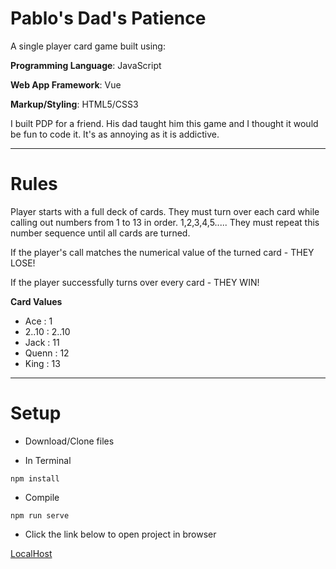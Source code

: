 # Pablo's Dad's Patience

A single player card game built using:

**Programming Language**: JavaScript

**Web App Framework**: Vue

**Markup/Styling**: HTML5/CSS3

I built PDP for a friend. His dad taught him this game and I thought it would be fun to code it. It's as annoying as it is addictive.

---

# Rules

Player starts with a full deck of cards. They must turn over each card while calling out numbers from 1 to 13 in order. 1,2,3,4,5..... They must repeat this number sequence until all cards are turned.

If the player's call matches the numerical value of the turned card - THEY LOSE!

If the player successfully turns over every card - THEY WIN!

**Card Values**

- Ace : 1
- 2..10 : 2..10
- Jack : 11
- Quenn : 12
- King : 13

---

# Setup

- Download/Clone files

- In Terminal

```
npm install
```

- Compile

```
npm run serve
```

- Click the link below to open project in browser

[LocalHost](http://localhost:8080/)
